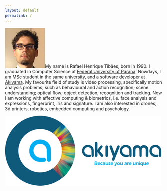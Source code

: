 ```yaml
---
layout: default 
permalink: /
---
```


![](/assets/profile.png)My name is Rafael Henrique Tibães, born in 1990. I graduated in Computer Science at [Federal University of Parana](http://www.inf.ufpr.br). Nowdays, I am MSc student in the same university, and a software developer at [Akiyama](http://www.akiyama.com.br).  My favourite field of study is video processing, specifically motion analysis problems, such as behavioural and action recognition; scene understanding; optical flow; object detection, recognition and tracking. Now I am working with affective computing & biometrics, i.e. face analysis and expressions, fingerprint, iris and signature. I am also interested in drones, 3d printers, robotics, embedded computing and psychology.

<a href="http://www.akiyama.com.br"><img align="center" class="large-img" src="/assets/logoo.png"></a>
